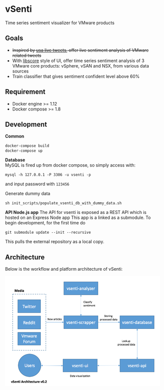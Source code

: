 # vSenti
Time series sentiment visualizer for VMware products

## Goals
* ~~Inspired by [usa live tweets](https://usa2016livetweets.herokuapp.com/), offer live sentiment analysis of VMware related tweets~~
* With [libscore](http://libscore.com) style of UI, offer time series sentiment analysis of 3 VMware core products: vSphere, vSAN and NSX, from various data sources
* Train classifier that gives sentiment confident level above 60%

## Requirement
* Docker engine >= 1.12
* Docker compose >= 1.8

## Development
**Common**  
```
docker-compose build
docker-compose up
```

**Database**  
MySQL is fired up from docker compose, so simply access with:
```
mysql -h 127.0.0.1 -P 3306 -u vsenti -p
```
and input password with `123456`

Generate dummy data
```
sh init_scripts/populate_vsenti_db_with_dummy_data.sh
```

**API Node.js app**
The API for vsenti is exposed as a REST API which is hosted on an Express Node app
This app is a linked as a submodule. To begin development, for the first time do
```
git submodule update --init --recursive
```
This pulls the external repository as a local copy.

## Architecture
Below is the workflow and platform architecture of vSenti:

![vSenti Architecture 0.2](./vsenti-architecture-v0.2.png)
